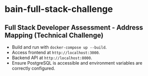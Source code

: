 # bain-full-stack-challenge
## Full Stack Developer Assessment - Address Mapping (Technical Challenge)
- Build and run with `docker-compose up --build`.
- Access frontend at `http://localhost:3000`.
- Backend API at `http://localhost:8000`.
- Ensure PostgreSQL is accessible and environment variables are correctly configured.
